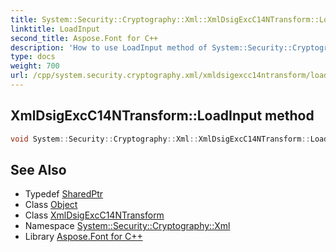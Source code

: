 ```yaml
---
title: System::Security::Cryptography::Xml::XmlDsigExcC14NTransform::LoadInput method
linktitle: LoadInput
second_title: Aspose.Font for C++
description: 'How to use LoadInput method of System::Security::Cryptography::Xml::XmlDsigExcC14NTransform class in C++.'
type: docs
weight: 700
url: /cpp/system.security.cryptography.xml/xmldsigexcc14ntransform/loadinput/
---
```

## XmlDsigExcC14NTransform::LoadInput method




```cpp
void System::Security::Cryptography::Xml::XmlDsigExcC14NTransform::LoadInput(SharedPtr<Object> obj) override
```

## See Also

* Typedef [SharedPtr](../../../system/sharedptr/)
* Class [Object](../../../system/object/)
* Class [XmlDsigExcC14NTransform](../)
* Namespace [System::Security::Cryptography::Xml](../../)
* Library [Aspose.Font for C++](../../../)
